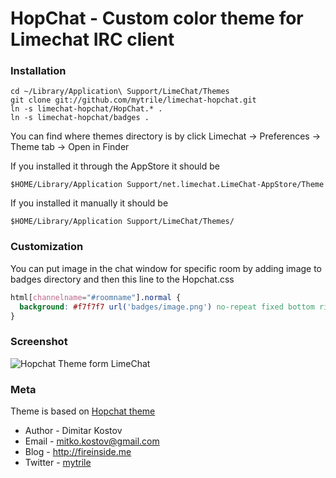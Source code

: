 # HopChat - Custom color theme for Limechat IRC client

### Installation

    cd ~/Library/Application\ Support/LimeChat/Themes
    git clone git://github.com/mytrile/limechat-hopchat.git
    ln -s limechat-hopchat/HopChat.* .
    ln -s limechat-hopchat/badges .

You can find where themes directory is by click Limechat -> Preferences -> Theme tab -> Open in Finder

If you installed it through the AppStore it should be

    $HOME/Library/Application Support/net.limechat.LimeChat-AppStore/Theme

If you installed it manually it should be

    $HOME/Library/Application Support/LimeChat/Themes/

### Customization

You can put image in the chat window for specific room by adding image to badges directory and then this line to the Hopchat.css

```css
html[channelname="#roomname"].normal {
  background: #f7f7f7 url('badges/image.png') no-repeat fixed bottom right !important;
}
```

### Screenshot

![Hopchat Theme form LimeChat](https://raw.github.com/mytrile/limechat-hopchat/master/screenshot.png)

### Meta

Theme is based on [Hopchat theme]("https://github.com/jschoolcraft/Limechat-Themes/tree/master/Hipchat")

* Author  - Dimitar Kostov
* Email   - mitko.kostov@gmail.com
* Blog    - <http://fireinside.me>
* Twitter - [mytrile]("https://twitter.com/mytrile")
